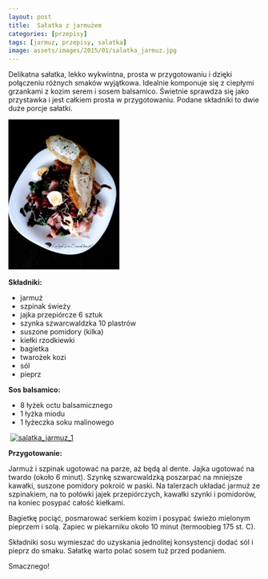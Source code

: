 ```yaml
---
layout: post
title:  Sałatka z jarmużem
categories: [przepisy]
tags: [jarmuz, przepisy, salatka]
image: assets/images/2015/01/salatka_jarmuz.jpg
---
```

Delikatna sałatka, lekko wykwintna, prosta w przygotowaniu i dzięki połączeniu różnych smaków wyjątkowa. Idealnie komponuje się z ciepłymi grzankami z kozim serem i sosem balsamico. Świetnie sprawdza się jako przystawka i jest całkiem prosta w przygotowaniu. Podane składniki to dwie duże porcje sałatki.

![](assets/images/2015/01/salatka_jarmuz-222x300.jpg)

**Składniki:**
* jarmuż
* szpinak świeży
* jajka przepiórcze 6 sztuk
* szynka szwarcwaldzka 10 plastrów
* suszone pomidory (kilka)
* kiełki rzodkiewki
* bagietka
* twarożek kozi
* sól
* pieprz


**Sos balsamico:**
* 8 łyżek octu balsamicznego
* 1 łyżka miodu
* 1 łyżeczka soku malinowego


 [![salatka_jarmuz_1](http://kobieta-ze-smakiem.pl/wp-content/uploads/2015/01/salatka_jarmuz_1-222x300.jpg)](http://kobieta-ze-smakiem.pl/wp-content/uploads/2015/01/salatka_jarmuz_1.jpg)


**Przygotowanie:**

Jarmuż i szpinak ugotować na parze, aż będą al dente. Jajka ugotować na twardo (około 6 minut). Szynkę szwarcwaldzką poszarpać na mniejsze kawałki, suszone pomidory pokroić w paski. Na talerzach układać jarmuż ze szpinakiem, na to połówki jajek przepiórczych, kawałki szynki i pomidorów, na koniec posypać całość kiełkami.

Bagietkę pociąć, posmarować serkiem kozim i posypać świeżo mielonym pieprzem i solą. Zapiec w piekarniku około 10 minut (termoobieg 175 st. C).

Składniki sosu wymieszać do uzyskania jednolitej konsystencji dodać sól i pieprz do smaku. Sałatkę warto polać sosem tuż przed podaniem.

Smacznego!
    